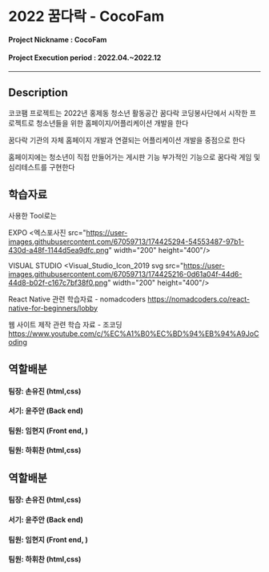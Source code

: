 # 2022 꿈다락 - CocoFam 

#### Project Nickname : CocoFam
#### Project Execution period : 2022.04.~2022.12
-----------------------




## Description

코코팸 프로젝트는 2022년 홍제동 청소년 활동공간 꿈다락 코딩봉사단에서 시작한 프로젝트로 청소년들을 위한 홈페이지/어플리케이션 개발을 한다

꿈다락 기관의 자체 홈페이지 개발과 연결되는 어플리케이션 개발을 중점으로 한다

홈페이지에는 청소년이 직접 만들어가는 게시판 기능
부가적인 기능으로 꿈다락 게임 및 심리테스트를 구현한다





## 학습자료

사용한 Tool로는

EXPO
<엑스포사진 src="https://user-images.githubusercontent.com/67059713/174425294-54553487-97b1-430d-a48f-1144d5ea9dfc.png" width="200" height="400"/>


VISUAL STUDIO
<Visual_Studio_Icon_2019 svg src="https://user-images.githubusercontent.com/67059713/174425216-0d61a04f-44d6-44d8-b02f-c167c7bf38f0.png" width="200" height="400"/>



React Native 관련 학습자료 - nomadcoders
https://nomadcoders.co/react-native-for-beginners/lobby

웹 사이트 제작 관련 학습 자료 - 조코딩
https://www.youtube.com/c/%EC%A1%B0%EC%BD%94%EB%94%A9JoCoding




## 역할배분

#### 팀장: 손유진 (html,css)
#### 서기: 윤주안 (Back end)
#### 팀원: 임현지 (Front end, )
#### 팀원: 하휘찬 (html,css)




## 역할배분

#### 팀장: 손유진 (html,css)
#### 서기: 윤주안 (Back end)
#### 팀원: 임현지 (Front end, )
#### 팀원: 하휘찬 (html,css)






